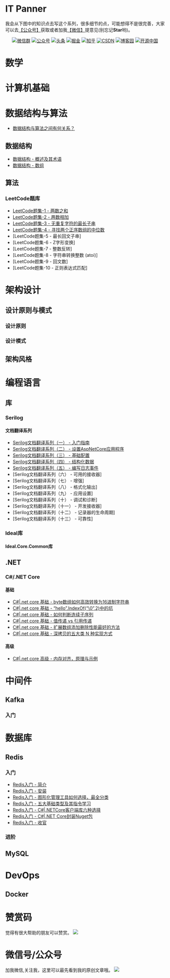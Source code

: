 ﻿# IT Panner

我会从下图中的知识点去写这个系列，很多细节的点，可能想得不是很完善，大家可以去[【公众号】](#微信号/公众号)获取或者加我[【微信】](#微信号/公众号)提意见(别忘记**Star**哟)。


<p align="center">
  <a href="#微信号/公众号"><img src="https://img.shields.io/badge/weChat-微信群-blue.svg" alt="微信群"></a>
  <a href="#微信号/公众号"><img src="https://img.shields.io/badge/公众号-IT规划师-lightgrey.svg" alt="公众号"></a>
  <a href="https://www.toutiao.com/c/user/token/MS4wLjABAAAAglpgOCuXZXXyifatKX4HTiUdge6AS_TLNucazVkphrg/"><img src="https://img.shields.io/badge/toutiao-头条-9cf" alt="头条"></a>
  <a href="https://juejin.im/user/2330620383998413"><img src="https://img.shields.io/badge/juejin-掘金-blue.svg" alt="掘金"></a>
  <a href="https://www.zhihu.com/people/hugogoos"><img src="https://img.shields.io/badge/zhihu-知乎-informational" alt="知乎"></a>
  <a href="https://me.csdn.net/zhulianfang1991"><img src="https://img.shields.io/badge/csdn-CSDN-red.svg" alt="CSDN"></a>
  <a href="https://www.cnblogs.com/hugogoos"><img src="https://img.shields.io/badge/cnblogs-博客园-important.svg" alt="博客园"></a>
  <a href="https://my.oschina.net/u/4767676"><img src="https://img.shields.io/badge/oschina-开源中国-green" alt="开源中国"></a>
</p>

# 数学
# 计算机基础
# 数据结构与算法
  - [数据结构与算法之间有何关系？](https://mp.weixin.qq.com/s/DfEEi5lqXBdL9rtvvaPFzA)

## 数据结构  
  - [数据结构 - 概述及其术语](https://mp.weixin.qq.com/s/1iu1aIgZ4c05lHw9O0MrBQ)
  - [数据结构 - 数组](https://mp.weixin.qq.com/s/pdaa_xDytDy-WgKTvWxRDA)

## 算法  
### LeetCode题库
  - [LeetCode题集-1 - 两数之和](https://mp.weixin.qq.com/s/FEEFHtJ_zCCai1w0CCdwPQ)
  - [LeetCode题集-2 - 两数相加](https://mp.weixin.qq.com/s/oNcTM5L_pEw8dVZrciV5kg)
  - [LeetCode题集-3 - 无重复字符的最长子串](https://mp.weixin.qq.com/s/_hGSOFxC4MCZyspMoxXZTg)
  - [LeetCode题集-4 - 寻找两个正序数组的中位数](https://mp.weixin.qq.com/s/0ckbc2M7DZ5Cpt_NLwXHXw)
  - [LeetCode题集-5 - 最长回文子串]
  - [LeetCode题集-6 - Z字形变换]
  - [LeetCode题集-7 - 整数反转]
  - [LeetCode题集-8 - 字符串转换整数 (atoi)]
  - [LeetCode题集-9 - 回文数]
  - [LeetCode题集-10 - 正则表达式匹配]
   
# 架构设计

## 设计原则与模式
### 设计原则
### 设计模式


## 架构风格
 
# 编程语言

## 库
### Serilog
#### 文档翻译系列
  - [Serilog文档翻译系列（一） - 入门指南](https://mp.weixin.qq.com/s/iWa34SeJTNxDk2wL1WhfQQ)
  - [Serilog文档翻译系列（二） - 设置AspNetCore应用程序](https://mp.weixin.qq.com/s/ciUS9ye5E8eqQsDP1v-LIA)
  - [Serilog文档翻译系列（三） - 基础配置](https://mp.weixin.qq.com/s/Px7oz4sZFMzoN6w6HqGdig)
  - [Serilog文档翻译系列（四） - 结构化数据](https://mp.weixin.qq.com/s/7mhXxMI_M4t-u42qG8kosQ)
  - [Serilog文档翻译系列（五） - 编写日志事件](https://mp.weixin.qq.com/s/Y6cnAEwQTWwcuojqYXwmYQ)
  - [Serilog文档翻译系列（六） - 可用的接收器]
  - [Serilog文档翻译系列（七） - 增强]
  - [Serilog文档翻译系列（八） - 格式化输出]
  - [Serilog文档翻译系列（九） - 应用设置]
  - [Serilog文档翻译系列（十） - 调试和诊断]
  - [Serilog文档翻译系列（十一） - 开发接收器]
  - [Serilog文档翻译系列（十二） - 记录器的生命周期]
  - [Serilog文档翻译系列（十三） - 可靠性]

### Ideal库
#### Ideal.Core.Common库



## .NET
### C#/.NET Core
#### 基础
  - [C#|.net core 基础 -  byte数组如何高效转换为16进制字符串](https://mp.weixin.qq.com/s/U-2nkoQ80x_ehS6KDRWLgg)
  - [C#|.net core 基础 - “hello”.IndexOf(“\0”,2)中的坑](https://mp.weixin.qq.com/s/mFigIMTF-HfWbnrJn-rIsw)
  - [C#|.net core 基础 - 如何判断连续子序列](https://mp.weixin.qq.com/s/r7VdvqpTf2LklDjH92a39w)
  - [C#|.net core 基础 - 值传递 vs 引用传递](https://mp.weixin.qq.com/s/SOYN6y09k1HzpZZZPxf_tw)
  - [C#|.net core 基础 - 扩展数组添加删除性能最好的方法](https://mp.weixin.qq.com/s/kzYUpReyElyGh0oAiYwsIw)
  - [C#|.net core 基础 - 深拷贝的五大类 N 种实现方式](https://mp.weixin.qq.com/s/CO4HFt97SJRJsss6P63Q-w)
#### 高级
  - [C#|.net core 高级 - 内存对齐，原理与示例](https://mp.weixin.qq.com/s/BxE_GUcwAVR_aJOaiu_hMg)


# 中间件
## Kafka
### 入门

# 数据库

## Redis
### 入门
  - [Redis入门 - 简介](https://mp.weixin.qq.com/s/xJ0heceb58tTzusW4VpSCQ)
  - [Redis入门 - 安装](https://mp.weixin.qq.com/s/qoZ2SQGDvFHfbR_SKeyT4w)
  - [Redis入门 - 图形化管理工具如何选择，最全分类](https://mp.weixin.qq.com/s/4-2LPQ8yA5fsoRTWu-KHaw)
  - [Redis入门 - 五大基础类型及其指令学习](https://mp.weixin.qq.com/s/88asgJzWMAJirHOLzY3hiw)
  - [Redis入门 - C#|.NETCore客户端库六种选择](https://mp.weixin.qq.com/s/pebL_HmuYS_rz_3D8Gxf6g)
  - [Redis入门 - C#|.NET Core封装Nuget包](https://mp.weixin.qq.com/s/UzeoGUjIUZCSgolGOBJQcw)
  - [Redis入门 - 收官](https://mp.weixin.qq.com/s/PTD-vfdzhJVT_uaaLR3hHQ)
### 进阶
## MySQL


# DevOps
## Docker


# 赞赏码

觉得有很大帮助的朋友可以赞赏。
![](https://gitee.com/hugogoos/Planner/raw/master/images/zhifu.png)


# 微信号/公众号
加我微信,关注我，这里可以最先看到我的原创文章哦。
<a name="微信号/公众号"></a>
![](https://gitee.com/hugogoos/Planner/raw/master/images/chat.png)


